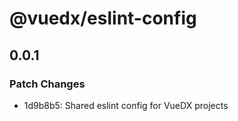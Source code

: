 # @vuedx/eslint-config

## 0.0.1
### Patch Changes

- 1d9b8b5: Shared eslint config for VueDX projects
